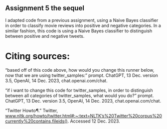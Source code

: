 ## Assignment 5 the sequel


I adapted code from a previous assignment, using a Naive Bayes classifier in order to classify movie reviews into positive and negative categories. In a similar fashion, this code is using a Naive Bayes classifier to distinguish between positive and negative tweets.


# Citing sources: 

“based off of this code above, how would you change this runner 
  below, now that we are using twitter_samples:” prompt. ChatGPT, 13 Dec. version 3.5, OpenAI, 14 Dec. 2023, chat.openai.com/chat.

“if i want to change this code for twitter_samples, in order to 
  distinguish between all categories of twitter_samples, what would you do?” prompt. ChatGPT, 13 Dec. version 3.5, OpenAI, 14 Dec. 2023, chat.openai.com/chat.

“Twitter Howto¶.” Twitter, 
  www.nltk.org/howto/twitter.html#:~:text=NLTK’s%20Twitter%20corpus%20currently%20contains,fileids(). Accessed 12 Dec. 2023. 

